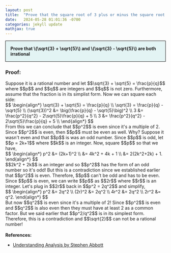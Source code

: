 ```yaml
---
layout: post
title:  "Prove that the square root of 3 plus or minus the square root of 5 is irrational"
date:   2024-05-28 01:01:36 -0700
categories: jekyll update
mathjax: true
---
```

<div style="background-color: #E3F4F4; padding: 15px 15px 15px 15px; border:1px solid black;">
  <b>Prove that \(\sqrt{3} + \sqrt{5}\) and \(\sqrt{3} - \sqrt{5}\) are both irrational</b>
</div>
<h3>Proof:</h3>
Suppose it is a rational number and let $$\sqrt{3} + \sqrt{5} = \frac{p}{q}$$ where $$p$$ and $$q$$ are integers and $$q$$ is not zero. Furthermore, assume that the fraction is in its simplist form. Now we can square each side:
<div>
$$
\begin{align*}
\sqrt{3} + \sqrt{5} = \frac{p}{q} \\
\sqrt{3} = \frac{p}{q} - \sqrt{5} \\
(\sqrt{3})^2 &= \big(\frac{p}{q} - \sqrt{5}\big)^2 \\
3 &= \frac{p^2}{q^2} - 2\sqrt{5}\frac{p}{q} + 5 \\
3 &= \frac{p^2}{q^2} - 2\sqrt{5}\frac{p}{q} + 5 \\
\end{align*}
$$
</div>
From this we can conclude that $$p^2$$ is even since it's a multiple of 2. Since $$p^2$$ is even, then $$p$$ must be even as well. Why? Suppose it wasn't even and that $$p$$ is was an odd number. Since $$p$$ is odd, let $$p = 2k+1$$ where $$k$$ is an integer. Now, square $$p$$ so that we have,
<div>
$$
\begin{align*}
p^2 &= (2k+1)^2 \\
&= 4k^2 + 4k + 1 \\
&= 2(2k^2+2k) + 1.
\end{align*}
$$
</div>
$$2k^2 + 2k$$ is an integer and so $$p^2$$ has the form of an odd number so it's odd! But this is a contradiction since we established earlier that $$p^2$$ is even. Therefore, $$p$$ can't be odd and has to be even. Since $$p$$ is even, we can write $$p$$ as $$2r$$ where $$r$$ is an integer. Let's plug in $$2r$$ back in $$p^2 = 2q^2$$ and simplify,
<div>
$$
\begin{align*}
p^2 &= 2q^2 \\
(2r)^2 &= 2q^2 \\
4r^2 &= 2q^2 \\
2r^2 &= q^2.
\end{align*}
$$
</div>
But now $$q^2$$ is even since it's a multiple of 2! Since $$p^2$$ is even and $$q^2$$ is also even then they must have at least 2 as a common factor. But we said earlier that $$p^2/q^2$$ is in its simplest form. Therefore, this is a contradiction and $$\sqrt{2}$$ can not be a rational number!
<br>
<br>
<!------------------------------------------------------------------------------------>
<b>References:</b>
<ul>
<li><a href="https://www.amazon.com/Understanding-Analysis-Undergraduate-Texts-Mathematics/dp/1493927116">Understanding Analysis by Stephen Abbott</a></li>
</ul>